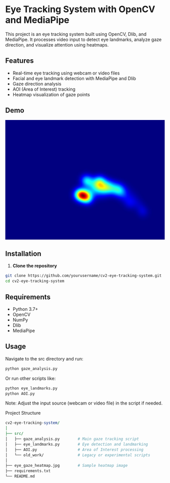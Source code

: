 # Eye Tracking System with OpenCV and MediaPipe

This project is an eye tracking system built using OpenCV, Dlib, and MediaPipe. It processes video input to detect eye landmarks, analyze gaze direction, and visualize attention using heatmaps.

## Features

- Real-time eye tracking using webcam or video files
- Facial and eye landmark detection with MediaPipe and Dlib
- Gaze direction analysis
- AOI (Area of Interest) tracking
- Heatmap visualization of gaze points

## Demo

![Eye Gaze Heatmap](eye_gaze_heatmap.jpg)

## Installation

1. **Clone the repository**

```bash
git clone https://github.com/yourusername/cv2-eye-tracking-system.git
cd cv2-eye-tracking-system
```

## Requirements
* Python 3.7+
* OpenCV
* NumPy
* Dlib
* MediaPipe

## Usage
Navigate to the src directory and run:

```bash
python gaze_analysis.py
```
Or run other scripts like:

```bash
python eye_landmarks.py
python AOI.py
```
Note: Adjust the input source (webcam or video file) in the script if needed.

Project Structure
```perl
cv2-eye-tracking-system/
│
├── src/
│   ├── gaze_analysis.py        # Main gaze tracking script
│   ├── eye_landmarks.py        # Eye detection and landmarking
│   ├── AOI.py                  # Area of Interest processing
│   └── old_work/               # Legacy or experimental scripts
│
├── eye_gaze_heatmap.jpg        # Sample heatmap image
├── requirements.txt
└── README.md
```
  
